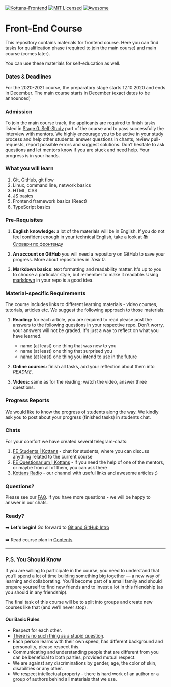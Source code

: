 [![Kottans-Frontend][icon-kottans]][kottans-frontend]
[![MIT Licensed][icon-mit]][license]
[![Awesome][icon-awesome]][awesome]
&nbsp;&nbsp;&nbsp;&nbsp;&nbsp;&nbsp;

# Front-End Course

This repository contains materials for frontend course. Here you can find tasks for qualification phase (required to join the main course) and main course (comes later).

You can use these materials for self-education as well.

### Dates & Deadlines

For the 2020-2021 course, the preparatory stage starts 12.10.2020 and ends in December. The main course starts in December (exact dates to be announced)

### Admission

To join the main course track, the applicants are required to finish tasks listed in [Stage 0. Self-Study](contents.md#stage-0-self-study) part of the course and to pass successfully the interview with mentors. We highly encourage you to be active in your study process and help other students: answer questions in chants, review pull-requests, report possible errors and suggest solutions. Don’t hesitate to ask questions and let mentors know if you are stuck and need help. Your progress is in your hands.

### What you will learn

1. Git, GitHub, git flow
1. Linux, command line, network basics
1. HTML, CSS
1. JS basics
1. Frontend framework basics (React)
1. TypeScript basics

<!-- TODO: finish it up  -->
<!-- For more information take a look on [syllabus](syllabus.md) -->


### Pre-Requisites

1. __English knowledge:__ a lot of the materials will be in English.
   If you do not feel confident enough in your technical English,
   take a look at [📚 Словари по фронтенду][frontend-dicts]

1. __An account on GitHub__ you will need a repository on GitHub to save your progress.
   More about repositories in _Task 0_.

1. __Markdown basics__: text formatting and readability matter. It's up to you to choose a particular style, but remember to make it readable. Using [markdown][markdown] in your repo is a good idea.

### Material-specific Requirements

The course includes links to different learning materials - video courses, tutorials, articles etc. We suggest the following approach to those materials:

1. __Reading:__ for each article, you are required to read please post
   the answers to the following questions in your respective repo.
   Don't worry, your answers will not be graded. It's just a way to reflect
   on what you have learned.
   - name (at least) one thing that was new to you
   - name (at least) one thing that surprised you
   - name (at least) one thing you intend to use in the future

1. __Online courses:__ finish all tasks, add your reflection
   about them into _README_.

1. __Videos:__ same as for the reading; watch the video,
   answer three questions.

### Progress Reports

We would like to know the progress of students along the way. We kindly ask you to post about your progress (finished tasks) in students chat.

 ### Chats

For your comfort we have created several telegram-chats:

1. [FE Students | Kottans](https://t.me/joinchat/DmX0JBHVkEhV1us2HdMmpA) - chat for students, where you can discuss anything related to the current course
1. [FE Questionarium | Kottans](https://t.me/joinchat/DmX0JAl-mh5W0jrWli8Ycw) - if you need the help of one of the mentors, or maybe from all of them, you can ask there
1. [Kottans Radio](https://t.me/radio_kottans) - our channel with useful links and awesome articles ;)

### Questions?

Please see our [FAQ](https://github.com/kottans/frontend/blob/master/faq.md). If you have more questions - we will be happy to answer in our chats.


### Ready?

➡️ __Let's begin!__ Go forward to [Git and GitHub Intro](tasks/git-intro.md)

➡️ Read course plan in [Contents](contents.md)

---

### P.S. You Should Know

If you are willing to participate in the course, you need to understand that
you’ll spend a lot of time building something big together — a new way
of learning and collaborating. You’ll become part of a small family
and should prepare yourself to find new friends and to invest a lot in this
friendship (as you should in any friendship).

The final task of this course will be to split into groups and create new courses
like that (and we’ll never stop).

#### Our Basic Rules

* Respect for each other.
* [There is no such thing as a stupid question][wiki-stupid-question].
* Each person learns with their own speed, has different background and
  personality, please respect this.
* Communicating and understanding people that are different from you
  can be beneficial to both parties, provided mutual respect.
* We are against any discriminations by gender, age, the color of skin,
  disabilities or any other.
* We respect intellectual property - there is hard work of an author
  or a group of authors behind all materials that we use.


[icon-mit]: https://img.shields.io/badge/license-MIT-blue.svg
[icon-ideas]: https://img.shields.io/badge/google--doc-ideas-ff69b4.svg
[icon-awesome]: https://cdn.rawgit.com/sindresorhus/awesome/d7305f38d29fed78fa85652e3a63e154dd8e8829/media/badge.svg

[license]: https://github.com/Kottans/web/blob/master/LICENSE.md
[awesome]: https://github.com/sindresorhus/awesome#front-end-development
[ideas]: https://docs.google.com/spreadsheets/d/1bZJhYjK3VHOS2HmQb2Fs4aHfEBt8mp1F09j9nEEDaqE/edit#gid=818017811

[frontend-dicts]: https://github.com/web-standards-ru/dictionary
[markdown]: https://help.github.com/categories/writing-on-github/
[wiki-stupid-question]: https://en.wikipedia.org/wiki/No_such_thing_as_a_stupid_question

[icon-kottans]: https://img.shields.io/badge/%3D(%5E.%5E)%3D-frontend-yellow.svg
[kottans-frontend]: https://github.com/kottans/frontend
